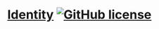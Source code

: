 # [Identity](https://github.com/a-sharifov/SimpleIdentity) [![GitHub license](https://img.shields.io/badge/license-Mit-blue.svg)](https://github.com/a-sharifov/SimpleIdentity/blob/master/LICENSE.txt) 
